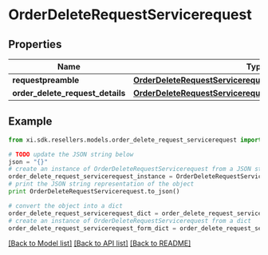 # OrderDeleteRequestServicerequest


## Properties

Name | Type | Description | Notes
------------ | ------------- | ------------- | -------------
**requestpreamble** | [**OrderDeleteRequestServicerequestRequestpreamble**](OrderDeleteRequestServicerequestRequestpreamble.md) |  | 
**order_delete_request_details** | [**OrderDeleteRequestServicerequestOrderDeleteRequestDetails**](OrderDeleteRequestServicerequestOrderDeleteRequestDetails.md) |  | [optional] 

## Example

```python
from xi.sdk.resellers.models.order_delete_request_servicerequest import OrderDeleteRequestServicerequest

# TODO update the JSON string below
json = "{}"
# create an instance of OrderDeleteRequestServicerequest from a JSON string
order_delete_request_servicerequest_instance = OrderDeleteRequestServicerequest.from_json(json)
# print the JSON string representation of the object
print OrderDeleteRequestServicerequest.to_json()

# convert the object into a dict
order_delete_request_servicerequest_dict = order_delete_request_servicerequest_instance.to_dict()
# create an instance of OrderDeleteRequestServicerequest from a dict
order_delete_request_servicerequest_form_dict = order_delete_request_servicerequest.from_dict(order_delete_request_servicerequest_dict)
```
[[Back to Model list]](../README.md#documentation-for-models) [[Back to API list]](../README.md#documentation-for-api-endpoints) [[Back to README]](../README.md)


